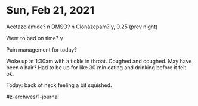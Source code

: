 # Sun, Feb 21, 2021
Acetazolamide? n
DMSO? n
Clonazepam? y, 0.25
(prev night)

Went to bed on time? y

Pain management for today? 

Woke up at 1:30am with a tickle in throat. Coughed and coughed. May have been a hair? Had to be up for like 30 min eating and drinking before it felt ok.

Today: back of neck feeling a bit squished.



#z-archives/1-journal